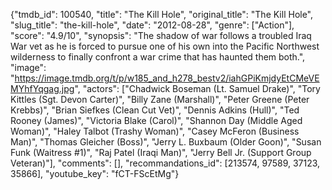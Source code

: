 {"tmdb_id": 100540, "title": "The Kill Hole", "original_title": "The Kill Hole", "slug_title": "the-kill-hole", "date": "2012-08-28", "genre": ["Action"], "score": "4.9/10", "synopsis": "The shadow of war follows a troubled Iraq War vet as he is forced to pursue one of his own into the Pacific Northwest wilderness to finally confront a war crime that has haunted them both.", "image": "https://image.tmdb.org/t/p/w185_and_h278_bestv2/iahGPiKmjdyEtCMeVEMYhfYqgag.jpg", "actors": ["Chadwick Boseman (Lt. Samuel Drake)", "Tory Kittles (Sgt. Devon Carter)", "Billy Zane (Marshall)", "Peter Greene (Peter Krebbs)", "Brian Siefkes (Clean Cut Vet)", "Dennis Adkins (Hull)", "Ted Rooney (James)", "Victoria Blake (Carol)", "Shannon Day (Middle Aged Woman)", "Haley Talbot (Trashy Woman)", "Casey McFeron (Business Man)", "Thomas Gleicher (Boss)", "Jerry L. Buxbaum (Older Goon)", "Susan Funk (Waitress #1)", "Raj Patel (Iraqi Man)", "Jerry Bell Jr. (Support Group Veteran)"], "comments": [], "recommandations_id": [213574, 97589, 37123, 35866], "youtube_key": "fCT-FScEtMg"}